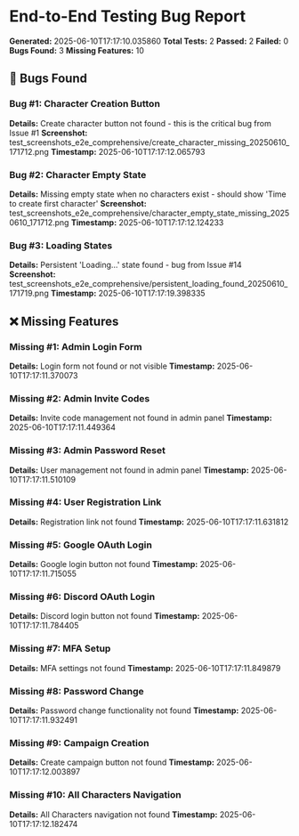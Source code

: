 # End-to-End Testing Bug Report

**Generated:** 2025-06-10T17:17:10.035860
**Total Tests:** 2
**Passed:** 2
**Failed:** 0
**Bugs Found:** 3
**Missing Features:** 10

## 🐛 Bugs Found

### Bug #1: Character Creation Button
**Details:** Create character button not found - this is the critical bug from Issue #1
**Screenshot:** test_screenshots_e2e_comprehensive/create_character_missing_20250610_171712.png
**Timestamp:** 2025-06-10T17:17:12.065793

### Bug #2: Character Empty State
**Details:** Missing empty state when no characters exist - should show 'Time to create first character'
**Screenshot:** test_screenshots_e2e_comprehensive/character_empty_state_missing_20250610_171712.png
**Timestamp:** 2025-06-10T17:17:12.124233

### Bug #3: Loading States
**Details:** Persistent 'Loading...' state found - bug from Issue #14
**Screenshot:** test_screenshots_e2e_comprehensive/persistent_loading_found_20250610_171719.png
**Timestamp:** 2025-06-10T17:17:19.398335

## ❌ Missing Features

### Missing #1: Admin Login Form
**Details:** Login form not found or not visible
**Timestamp:** 2025-06-10T17:17:11.370073

### Missing #2: Admin Invite Codes
**Details:** Invite code management not found in admin panel
**Timestamp:** 2025-06-10T17:17:11.449364

### Missing #3: Admin Password Reset
**Details:** User management not found in admin panel
**Timestamp:** 2025-06-10T17:17:11.510109

### Missing #4: User Registration Link
**Details:** Registration link not found
**Timestamp:** 2025-06-10T17:17:11.631812

### Missing #5: Google OAuth Login
**Details:** Google login button not found
**Timestamp:** 2025-06-10T17:17:11.715055

### Missing #6: Discord OAuth Login
**Details:** Discord login button not found
**Timestamp:** 2025-06-10T17:17:11.784405

### Missing #7: MFA Setup
**Details:** MFA settings not found
**Timestamp:** 2025-06-10T17:17:11.849879

### Missing #8: Password Change
**Details:** Password change functionality not found
**Timestamp:** 2025-06-10T17:17:11.932491

### Missing #9: Campaign Creation
**Details:** Create campaign button not found
**Timestamp:** 2025-06-10T17:17:12.003897

### Missing #10: All Characters Navigation
**Details:** All Characters navigation not found
**Timestamp:** 2025-06-10T17:17:12.182474

